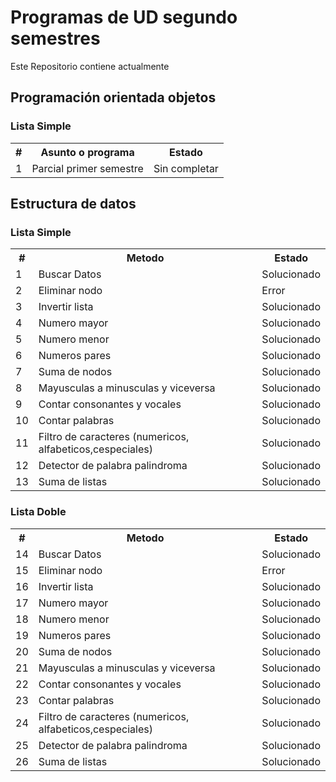 <h1>Programas de UD segundo semestres</h1>
<p>Este Repositorio contiene actualmente</p>
<h2>Programación orientada objetos</h2>
<table>
    <thead><h3>Lista Simple</h3></thead>
    <tbody>
        <tr>
            <th>#</th>
            <th>Asunto o programa</th>
            <th>Estado</th>
        </tr>
        <tr><td>1</td><td>Parcial primer semestre</td><td>Sin completar</td></tr> 
    </tbody>
</table>
<h2>Estructura de datos</h2>
<table>
    <thead><h3>Lista Simple</h3></thead>
    <tbody>
        <tr>
            <th>#</th>
            <th>Metodo</th>
            <th>Estado</th>
        </tr>
        <tr><td>1</td><td>Buscar Datos </td><td>Solucionado</td></tr> 
        <tr><td>2</td><td>Eliminar nodo </td><td>Error</td></tr> 
        <tr><td>3</td><td>Invertir lista</td><td>Solucionado</td></tr> 
        <tr><td>4</td><td>Numero mayor </td><td>Solucionado</td></tr> 
        <tr><td>5</td><td>Numero menor </td><td>Solucionado</td></tr> 
        <tr><td>6</td><td>Numeros pares </td><td>Solucionado</td></tr> 
        <tr><td>7</td><td>Suma de nodos</td><td>Solucionado</td></tr> 
        <tr><td>8</td><td>Mayusculas a minusculas y viceversa </td><td>Solucionado</td></tr> 
        <tr><td>9</td><td>Contar consonantes y vocales </td><td>Solucionado</td></tr> 
        <tr><td>10</td><td>Contar palabras</td><td>Solucionado</td></tr> 
        <tr><td>11</td><td>Filtro de caracteres (numericos, alfabeticos,cespeciales)</td><td>Solucionado</td></tr> 
        <tr><td>12</td><td>Detector de palabra palindroma</td><td>Solucionado</td></tr> 
        <tr><td>13</td><td>Suma de listas</td><td>Solucionado</td></tr> 
    </tbody>
</table>
<table>
    <thead><h3>Lista Doble</h3></thead>
    <tbody>
        <tr>
            <th>#</th>
            <th>Metodo</th>
            <th>Estado</th>
        </tr>
        <tr><td>14</td><td>Buscar Datos </td><td>Solucionado</td></tr> 
        <tr><td>15</td><td>Eliminar nodo </td><td>Error</td></tr> 
        <tr><td>16</td><td>Invertir lista</td><td>Solucionado</td></tr> 
        <tr><td>17</td><td>Numero mayor </td><td>Solucionado</td></tr> 
        <tr><td>18</td><td>Numero menor </td><td>Solucionado</td></tr> 
        <tr><td>19</td><td>Numeros pares </td><td>Solucionado</td></tr> 
        <tr><td>20</td><td>Suma de nodos</td><td>Solucionado</td></tr> 
        <tr><td>21</td><td>Mayusculas a minusculas y viceversa </td><td>Solucionado</td></tr> 
        <tr><td>22</td><td>Contar consonantes y vocales </td><td>Solucionado</td></tr> 
        <tr><td>23</td><td>Contar palabras</td><td>Solucionado</td></tr> 
        <tr><td>24</td><td>Filtro de caracteres (numericos, alfabeticos,cespeciales)</td><td>Solucionado</td></tr> 
        <tr><td>25</td><td>Detector de palabra palindroma</td><td>Solucionado</td></tr> 
        <tr><td>26</td><td>Suma de listas</td><td>Solucionado</td></tr> 
    </tbody>
</table>